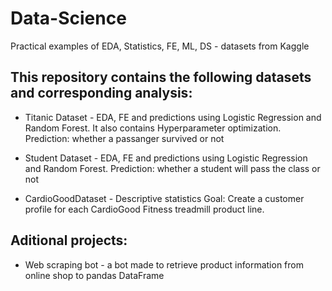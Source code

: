 # Data-Science
Practical examples of EDA, Statistics, FE, ML, DS - datasets from Kaggle

## This repository contains the following datasets and corresponding analysis:
- Titanic Dataset - EDA, FE and predictions using Logistic Regression and Random Forest. It also contains Hyperparameter optimization. 
    Prediction: whether a passanger survived or not

- Student Dataset - EDA, FE and predictions using Logistic Regression and Random Forest. 
    Prediction: whether a student will pass the class or not
    
- CardioGoodDataset - Descriptive statistics
    Goal: Create a customer profile for each CardioGood Fitness treadmill product line.

## Aditional projects:

- Web scraping bot - a bot made to retrieve product information from online shop to pandas DataFrame

